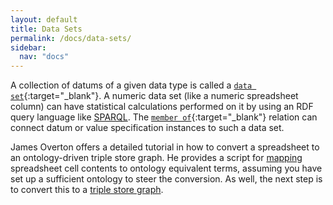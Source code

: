 ```yaml
---
layout: default
title: Data Sets
permalink: /docs/data-sets/
sidebar:
  nav: "docs"
---
```


[//]: # (Please put comments like this one into the text to communicate with other OBI-ers)

A collection of datums of a given data type is called a [`data set`](http://purl.obolibrary.org/obo/IAO_0000100){:target="_blank"}. A numeric data set (like a numeric spreadsheet column) can have statistical calculations performed on it by using an RDF query language like [SPARQL](https://en.wikipedia.org/wiki/SPARQL).  The [`member of`](http://purl.obolibrary.org/obo/RO_0002350){:target="_blank"} relation can connect datum or value specification instances to such a data set.

James Overton offers a detailed tutorial in how to convert a spreadsheet to an ontology-driven triple store graph.  He provides a script for [mapping](https://github.com/jamesaoverton/obo-tutorial/blob/master/docs/using-and-reusing.md#mapping-terms) spreadsheet cell contents to ontology equivalent terms, assuming you have set up a sufficient ontology to steer the conversion.  As well, the next step is to convert this to a [triple store graph](https://github.com/jamesaoverton/obo-tutorial/blob/master/docs/processing-data.md).
